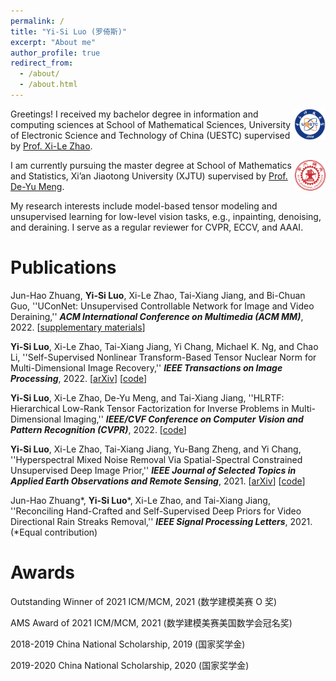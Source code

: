 ```yaml
---
permalink: /
title: "Yi-Si Luo (罗倚斯)"
excerpt: "About me"
author_profile: true
redirect_from: 
  - /about/
  - /about.html
--- 
```


<meta name="google-site-verification" content="x6sUauzLJFwTCPzHNAdG_3kxXRCgl0kSn1j5K9C5Q6E" />

<meta name="baidu-site-verification" content="code-nLKfKROwfR" />

<img src="uestc4.jpg" width="10%" align="right">

Greetings! I received my bachelor degree in information and computing sciences at School of Mathematical Sciences, University of Electronic Science and Technology of China (UESTC) supervised by [Prof. Xi-Le Zhao](https://zhaoxile.github.io).

<img src="xtju.jpg" width="9.8%" align="right"> 

I am currently pursuing the master degree at School of Mathematics and Statistics, Xi’an Jiaotong University (XJTU) supervised by [Prof. De-Yu Meng](https://gr.xjtu.edu.cn/en/web/dymeng).

My research interests include model-based tensor modeling and unsupervised learning for low-level vision tasks, e.g., inpainting, denoising, and deraining. I serve as a regular reviewer for CVPR, ECCV, and AAAI.

Publications
======
Jun-Hao Zhuang, **Yi-Si Luo**, Xi-Le Zhao, Tai-Xiang Jiang, and Bi-Chuan Guo, ''UConNet: Unsupervised Controllable Network for Image and Video Deraining,'' ***ACM International Conference on Multimedia (ACM MM)***, 2022. [<a href="https://raw.githubusercontent.com/YisiLuo/YisiLuo.github.io/master/supplementary_materials.pdf">supplementary materials</a>]

**Yi-Si Luo**, Xi-Le Zhao, Tai-Xiang Jiang, Yi Chang, Michael K. Ng, and Chao Li, ''Self-Supervised Nonlinear Transform-Based Tensor Nuclear Norm for Multi-Dimensional Image Recovery,'' ***IEEE Transactions on Image Processing***, 2022. [<a href="https://arxiv.org/abs/2105.14320">arXiv</a>] [<a href="https://github.com/YisiLuo/S2NTNN">code</a>]

**Yi-Si Luo**, Xi-Le Zhao, De-Yu Meng, and Tai-Xiang Jiang, ''HLRTF: Hierarchical Low-Rank Tensor Factorization for Inverse Problems in Multi-Dimensional Imaging,'' ***IEEE/CVF Conference on Computer Vision and Pattern Recognition (CVPR)***, 2022. [<a href="https://github.com/YisiLuo/HLRTF">code</a>]

**Yi-Si Luo**, Xi-Le Zhao, Tai-Xiang Jiang, Yu-Bang Zheng, and Yi Chang, ''Hyperspectral Mixed Noise Removal Via Spatial-Spectral Constrained Unsupervised Deep Image Prior,'' ***IEEE Journal of Selected Topics in Applied Earth Observations and Remote Sensing***, 2021. [<a href="https://arxiv.org/abs/2008.09753">arXiv</a>] [<a href="https://github.com/YisiLuo/S2DIP">code</a>]

Jun-Hao Zhuang\*, **Yi-Si Luo**\*, Xi-Le Zhao, and Tai-Xiang Jiang, ''Reconciling Hand-Crafted and Self-Supervised Deep Priors for Video Directional Rain Streaks Removal,'' ***IEEE Signal Processing Letters***, 2021. (\*Equal contribution)

Awards
======
Outstanding Winner of 2021 ICM/MCM, 2021 (数学建模美赛 O 奖)

AMS Award of 2021 ICM/MCM, 2021 (数学建模美赛美国数学会冠名奖)

2018-2019 China National Scholarship, 2019 (国家奖学金) 

2019-2020 China National Scholarship, 2020 (国家奖学金)

